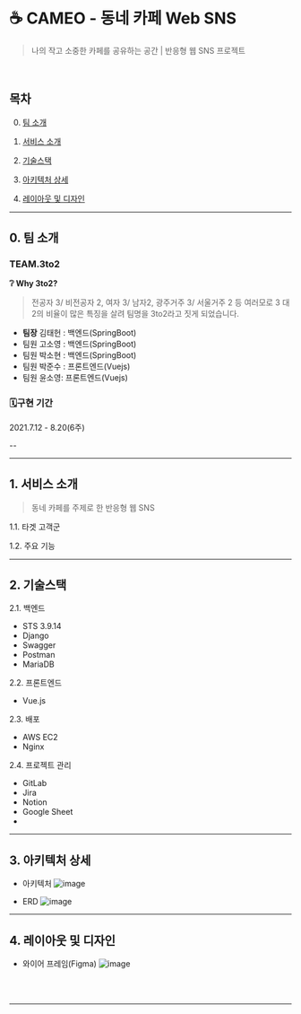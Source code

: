 # ☕ CAMEO - 동네 카페 Web SNS
> 나의 작고 소중한 카페를 공유하는 공간 | 반응형 웹 SNS 프로젝트
<br>

## 목차

0. [팀 소개](#0.-팀-소개)

1. [서비스 소개](#1.-서비스-소개)

2. [기술스택](#2.-기술스택)

3. [아키텍처 상세](#3.-아키텍처-상세)

4. [레이아웃 및 디자인](#4.-레이아웃-및-디자인)

---


## 0. 팀 소개
### TEAM.3to2

**❔ Why 3to2?**

> 전공자 3/ 비전공자 2, 여자 3/ 남자2, 광주거주 3/ 서울거주 2 등 여러모로 3 대 2의 비율이 많은 특징을 살려 팀명을 3to2라고 짓게 되었습니다.

- **팀장** 김태헌 : 백엔드(SpringBoot)
- 팀원 고소영 : 백엔드(SpringBoot)
- 팀원 박소현 : 백엔드(SpringBoot)
- 팀원 박준수 : 프론트엔드(Vuejs)
- 팀원 윤소영: 프론트엔드(Vuejs)

### 🗓️구현 기간

2021.7.12 - 8.20(6주)

--

---


## 1. 서비스 소개
> 동네 카페를 주제로 한 반응형 웹 SNS

1.1. 타겟 고객군


1.2. 주요 기능




---


## 2. 기술스택
2.1. 백엔드
- STS 3.9.14
- Django
- Swagger
- Postman
- MariaDB


2.2. 프론트엔드
- Vue.js

2.3. 배포
- AWS EC2
- Nginx

2.4. 프로젝트 관리
- GitLab
- Jira
- Notion
- Google Sheet
- 

---


## 3. 아키텍처 상세
- 아키텍처
![image](https://user-images.githubusercontent.com/32251962/136702962-6a9d4ea5-d95f-4a1a-ad01-9704b6f0b3ce.png)



- ERD
![image](https://user-images.githubusercontent.com/32251962/136702185-278a6123-bd5b-4a32-898c-07a0c9546c86.png)


---


## 4. 레이아웃 및 디자인
- 와이어 프레임(Figma)
![image](https://user-images.githubusercontent.com/32251962/136702360-c8b2bfe2-3744-4097-96e0-a3b84316f5c1.png)


<br>
<br>

---

